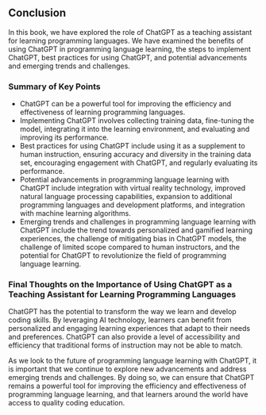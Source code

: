 Conclusion
----------

In this book, we have explored the role of ChatGPT as a teaching assistant for learning programming languages. We have examined the benefits of using ChatGPT in programming language learning, the steps to implement ChatGPT, best practices for using ChatGPT, and potential advancements and emerging trends and challenges.

### Summary of Key Points

* ChatGPT can be a powerful tool for improving the efficiency and effectiveness of learning programming languages.
* Implementing ChatGPT involves collecting training data, fine-tuning the model, integrating it into the learning environment, and evaluating and improving its performance.
* Best practices for using ChatGPT include using it as a supplement to human instruction, ensuring accuracy and diversity in the training data set, encouraging engagement with ChatGPT, and regularly evaluating its performance.
* Potential advancements in programming language learning with ChatGPT include integration with virtual reality technology, improved natural language processing capabilities, expansion to additional programming languages and development platforms, and integration with machine learning algorithms.
* Emerging trends and challenges in programming language learning with ChatGPT include the trend towards personalized and gamified learning experiences, the challenge of mitigating bias in ChatGPT models, the challenge of limited scope compared to human instructors, and the potential for ChatGPT to revolutionize the field of programming language learning.

### Final Thoughts on the Importance of Using ChatGPT as a Teaching Assistant for Learning Programming Languages

ChatGPT has the potential to transform the way we learn and develop coding skills. By leveraging AI technology, learners can benefit from personalized and engaging learning experiences that adapt to their needs and preferences. ChatGPT can also provide a level of accessibility and efficiency that traditional forms of instruction may not be able to match.

As we look to the future of programming language learning with ChatGPT, it is important that we continue to explore new advancements and address emerging trends and challenges. By doing so, we can ensure that ChatGPT remains a powerful tool for improving the efficiency and effectiveness of programming language learning, and that learners around the world have access to quality coding education.

